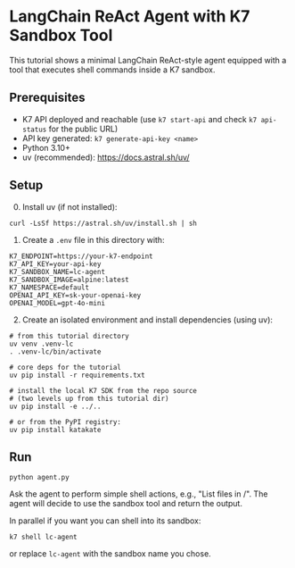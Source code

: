 # LangChain ReAct Agent with K7 Sandbox Tool

This tutorial shows a minimal LangChain ReAct-style agent equipped with a tool that executes shell commands inside a K7 sandbox.

## Prerequisites
- K7 API deployed and reachable (use `k7 start-api` and check `k7 api-status` for the public URL)
- API key generated: `k7 generate-api-key <name>`
- Python 3.10+
- uv (recommended): https://docs.astral.sh/uv/

## Setup
0. Install uv (if not installed):
```
curl -LsSf https://astral.sh/uv/install.sh | sh
```

1. Create a `.env` file in this directory with:
```
K7_ENDPOINT=https://your-k7-endpoint
K7_API_KEY=your-api-key
K7_SANDBOX_NAME=lc-agent
K7_SANDBOX_IMAGE=alpine:latest
K7_NAMESPACE=default
OPENAI_API_KEY=sk-your-openai-key
OPENAI_MODEL=gpt-4o-mini
```

2. Create an isolated environment and install dependencies (using uv):
```
# from this tutorial directory
uv venv .venv-lc
. .venv-lc/bin/activate

# core deps for the tutorial
uv pip install -r requirements.txt

# install the local K7 SDK from the repo source
# (two levels up from this tutorial dir)
uv pip install -e ../..

# or from the PyPI registry:
uv pip install katakate
```

## Run
```
python agent.py
```

Ask the agent to perform simple shell actions, e.g., "List files in /". The agent will decide to use the sandbox tool and return the output. 

In parallel if you want you can shell into its sandbox:
```shell
k7 shell lc-agent
```
or replace `lc-agent` with the sandbox name you chose.